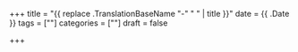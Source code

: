 +++
title = "{{ replace .TranslationBaseName "-" " " | title }}"
date = {{ .Date }}
tags = [""]
categories = [""]
draft = false

+++

